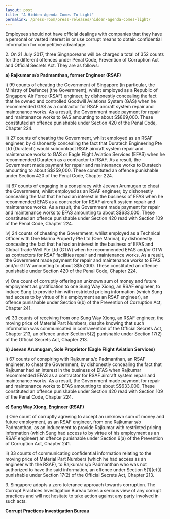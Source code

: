 ```yaml
---
layout: post
title: "A Hidden Agenda Comes To Light"
permalink: /press-room/press-releases/hidden-agenda-comes-light/
---
```

Employees should not have official dealings with companies that they have a personal or vested interest in or use corrupt means to obtain confidential information for competitive advantage.

2\.        On 21 July 2017, three Singaporeans will be charged a total of 352 counts for the different offences under Penal Code, Prevention of Corruption Act and Official Secrets Act. They are as follows:

**a) Rajkumar s/o Padmanthan, former Engineer (RSAF)**

i) 99 counts of cheating the Government of Singapore (in particular, the Ministry of Defence) (the Government), whilst employed as a Republic of Singapore Air Force (RSAF) engineer, by dishonestly concealing the fact that he owned and controlled Goodwill Aviations System (GAS) when he recommended GAS as a contractor for RSAF aircraft system repair and maintenance works. As a result, the Government made payment for repair and maintenance works to GAS amounting to about S$869,000. These constituted an offence punishable under Section 420 of the Penal Code, Chapter 224.

ii) 27 counts of cheating the Government, whilst employed as an RSAF engineer, by dishonestly concealing the fact that Duratech Engineering Pte Ltd (Duratech) would subcontract RSAF aircraft system repair and maintenance works to GAS or Eagle Flight Aviation Services (EFAS) when he recommended Duratech as a contractor to RSAF. As a result, the Government made payment for repair and maintenance works to Duratech amounting to about S$259,000. These constituted an offence punishable under Section 420 of the Penal Code, Chapter 224.

iii) 67 counts of engaging in a conspiracy with Jeevan Arumugan to cheat the Government, whilst employed as an RSAF engineer, by dishonestly concealing the fact that he had an interest in the business of EFAS when he recommended EFAS as a contractor for RSAF aircraft system repair and maintenance works. As a result, the Government made payment for repair and maintenance works to EFAS amounting to about S$633,000. These constituted an offence punishable under Section 420 read with Section 109 of the Penal Code, Chapter 224.

iv) 24 counts of cheating the Government, whilst employed as a Technical Officer with One Marina Property Pte Ltd (One Marina), by dishonestly concealing the fact that he had an interest in the business of EFAS and Global Trade Well Pte Ltd (GTW) when he recommended EFAS and/or GTW as contractors for RSAF facilities repair and maintenance works. As a result, the Government made payment for repair and maintenance works to EFAS and/or GTW amounting to about S$57,000. These constituted an offence punishable under Section 420 of the Penal Code, Chapter 224.

v) One count of corruptly offering an unknown sum of money and future employment as gratification to one Sung Way Xiong, an RSAF engineer, to induce Sung to provide him with restricted pricing information (which Sung had access to by virtue of his employment as an RSAF engineer), an offence punishable under Section 6(b) of the Prevention of Corruption Act, Chapter 241.

vi) 33 counts of receiving from one Sung Way Xiong, an RSAF engineer, the moving price of Material Part Numbers, despite knowing that such information was communicated in contravention of the Official Secrets Act, Chapter 213, an offence under Section 5(2) punishable under Section 17(2) of the Official Secrets Act, Chapter 213.

**b) Jeevan Arumugam, Sole Proprietor (Eagle Flight Aviation Services)**

i) 67 counts of conspiring with Rajkumar s/o Padmanthan, an RSAF engineer, to cheat the Government, by dishonestly concealing the fact that Rajkumar had an interest in the business of EFAS when Rajkumar recommended EFAS as a contractor for RSAF aircraft system repair and maintenance works. As a result, the Government made payment for repair and maintenance works to EFAS amounting to about S$633,000. These constituted an offence punishable under Section 420 read with Section 109 of the Penal Code, Chapter 224.

**c) Sung Way Xiong, Engineer (RSAF)**

i) One count of corruptly agreeing to accept an unknown sum of money and future employment, as an RSAF engineer, from one Rajkumar s/o Padmanthan, as an inducement to provide Rajkumar with restricted pricing information (which Sung had access to by virtue of his employment as an RSAF engineer) an offence punishable under Section 6(a) of the Prevention of Corruption Act, Chapter 241.

ii) 33 counts of communicating confidential information relating to the moving price of Material Part Numbers (which he had access  as an  engineer with the RSAF), to Rajkumar s/o Padmanthan who was not authorized to have the said information, an offence under Section 5(1)(e)(i) punishable under Section 17(2) of the Official Secrets Act, Chapter 213.

3\.        Singapore adopts a zero tolerance approach towards corruption. The Corrupt Practices Investigation Bureau takes a serious view of any corrupt practices and will not hesitate to take action against any party involved in such acts.

**Corrupt Practices Investigation Bureau**
